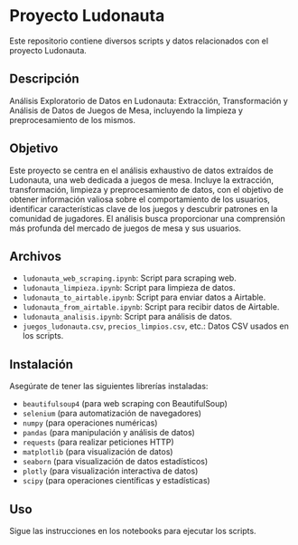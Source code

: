 # Proyecto Ludonauta

Este repositorio contiene diversos scripts y datos relacionados con el proyecto Ludonauta.

## Descripción

Análisis Exploratorio de Datos en Ludonauta: Extracción, Transformación y Análisis de Datos de Juegos de Mesa, incluyendo la limpieza y preprocesamiento de los mismos.

## Objetivo

Este proyecto se centra en el análisis exhaustivo de datos extraídos de Ludonauta, una web dedicada a juegos de mesa. Incluye la extracción, transformación, limpieza y preprocesamiento de datos, con el objetivo de obtener información valiosa sobre el comportamiento de los usuarios, identificar características clave de los juegos y descubrir patrones en la comunidad de jugadores. El análisis busca proporcionar una comprensión más profunda del mercado de juegos de mesa y sus usuarios.

## Archivos

- `ludonauta_web_scraping.ipynb`: Script para scraping web.
- `ludonauta_limpieza.ipynb`: Script para limpieza de datos.
- `ludonauta_to_airtable.ipynb`: Script para enviar datos a Airtable.
- `ludonauta_from_airtable.ipynb`: Script para recibir datos de Airtable.
- `ludonauta_analisis.ipynb`: Script para análisis de datos.
- `juegos_ludonauta.csv`, `precios_limpios.csv`, etc.: Datos CSV usados en los scripts.

## Instalación

Asegúrate de tener las siguientes librerías instaladas:
- `beautifulsoup4` (para web scraping con BeautifulSoup)
- `selenium` (para automatización de navegadores)
- `numpy` (para operaciones numéricas)
- `pandas` (para manipulación y análisis de datos)
- `requests` (para realizar peticiones HTTP)
- `matplotlib` (para visualización de datos)
- `seaborn` (para visualización de datos estadísticos)
- `plotly` (para visualización interactiva de datos)
- `scipy` (para operaciones científicas y estadísticas)

## Uso

Sigue las instrucciones en los notebooks para ejecutar los scripts.
